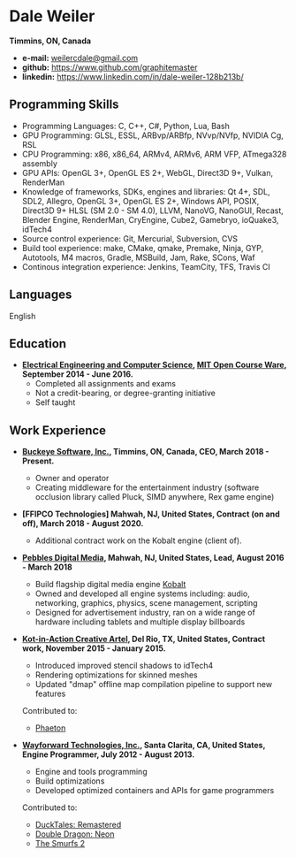 Dale Weiler
===========
**Timmins, ON, Canada**

* **e-mail:** weilercdale@gmail.com
* **github:** https://www.github.com/graphitemaster
* **linkedin:** https://www.linkedin.com/in/dale-weiler-128b213b/

Programming Skills
------------------
* Programming Languages: C, C++, C#, Python, Lua, Bash
* GPU Programming: GLSL, ESSL, ARBvp/ARBfp, NVvp/NVfp, NVIDIA Cg, RSL
* CPU Programming: x86, x86_64, ARMv4, ARMv6, ARM VFP, ATmega328 assembly
* GPU APIs: OpenGL 3+, OpenGL ES 2+, WebGL, Direct3D 9+, Vulkan, RenderMan
* Knowledge of frameworks, SDKs, engines and libraries: Qt 4+, SDL, SDL2, Allegro, OpenGL 3+, OpenGL ES 2+, Windows API, POSIX, Direct3D 9+ HLSL (SM 2.0 - SM 4.0), LLVM, NanoVG, NanoGUI, Recast, Blender Engine, RenderMan, CryEngine, Cube2, Gamebryo, ioQuake3, idTech4
* Source control experience: Git, Mercurial, Subversion, CVS
* Build tool experience: make, CMake, qmake, Premake, Ninja, GYP, Autotools, M4 macros, Gradle, MSBuild, Jam, Rake, SCons, Waf
* Continous integration experience: Jenkins, TeamCity, TFS, Travis CI

Languages
---------
English

Education
---------
- **[Electrical Engineering and Computer Science](https://ocw.mit.edu/courses/electrical-engineering-and-computer-science/), [MIT Open Course Ware](https://ocw.mit.edu/index.htm), September 2014 - June 2016.**
  - Completed all assignments and exams
  - Not a credit-bearing, or degree-granting initiative
  - Self taught

Work Experience
---------------
- **[Buckeye Software, Inc.](http://www.buckeyesoftware.ca/), Timmins, ON, Canada, CEO, March 2018 - Present.**
    - Owner and operator
    - Creating middleware for the entertainment industry (software occlusion library called Pluck, SIMD anywhere, Rex game engine)

- **[FFIPCO Technologies] Mahwah, NJ, United States, Contract (on and off), March 2018 - August 2020.**
    - Additional contract work on the Kobalt engine (client of).

- **[Pebbles Digital Media](http://www.pebblesdigitalmedia.com/), Mahwah, NJ, United States, Lead, August 2016 - March 2018**
    - Build flagship digital media engine [Kobalt](http://www.pebblesdigitalmedia.com/what-is-kobalt)
    - Owned and developed all engine systems including: audio, networking, graphics, physics, scene management, scripting
    - Designed for advertisement industry, ran on a wide range of hardware including tablets and multiple display billboards

- **[Kot-in-Action Creative Artel](http://www.kot-in-action.com/), Del Rio, TX, United States, Contract work, November 2015 - January 2015.**
    - Introduced improved stencil shadows to idTech4
    - Rendering optimizations for skinned meshes
    - Updated "dmap" offline map compilation pipeline to support new features
    
    Contributed to:
    - [Phaeton](http://www.kot-in-action.com/phaeton/about.html)

- **[Wayforward Technologies, Inc.](http://www.wayforward.com/), Santa Clarita, CA, United States, Engine Programmer, July 2012 - August 2013.**
    - Engine and tools programming
    - Build optimizations
    - Developed optimized containers and APIs for game programmers
    
    Contributed to:
    - [DuckTales: Remastered](http://store.steampowered.com/app/237630/)
    - [Double Dragon: Neon](http://store.steampowered.com/app/252350/)
    - [The Smurfs 2](https://www.imdb.com/title/tt3116840/)

